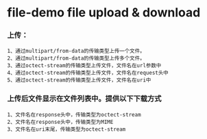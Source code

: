 # file-demo file upload &amp; download

### 上传：
```
1、通过multipart/from-data的传输类型上传一个文件。
2、通过multipart/from-data的传输类型上传多个文件。
3、通过octect-stream的传输类型上传文件，文件名在url参数中
4、通过octect-stream的传输类型上传文件，文件名在request头中
5、通过octect-stream的传输类型上传文件，文件名在uri中
```

### 上传后文件显示在文件列表中。提供以下下载方式
```
1、文件名在response头中，传输类型为octect-stream
2、文件名在response头中，传输类型为MIME
3、文件名在uri末尾，传输类型为octect-stream
```
